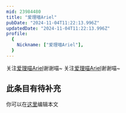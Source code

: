 ```yaml
---
mid: 23984480
title: "爱理喵Ariel"
pubDate: "2024-11-04T11:22:13.996Z"
updatedDate: "2024-11-04T11:22:13.996Z"
profile:
  {
    Nickname: ["爱理喵Ariel"],
  }
---
```


关注[爱理喵Ariel](https://space.bilibili.com/23984480)谢谢喵~ 关注[爱理喵Ariel](https://space.bilibili.com/23984480)谢谢喵~

## 此条目有待补充
你可以在[这里](https://github.com/Yuhanawa/VTuber.ICU-Content/edit/master/v/爱理喵Ariel/index.md)编辑本文
